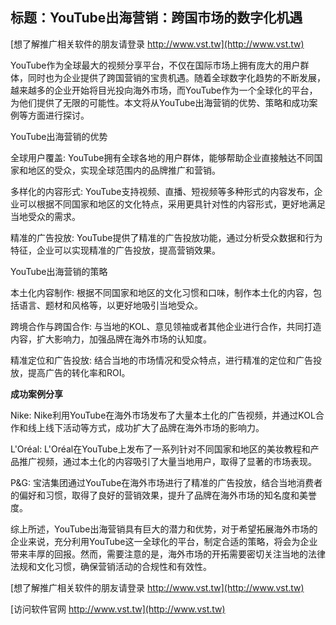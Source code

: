 ## **标题：YouTube出海营销：跨国市场的数字化机遇**

[想了解推广相关软件的朋友请登录 http://www.vst.tw](http://www.vst.tw)

YouTube作为全球最大的视频分享平台，不仅在国际市场上拥有庞大的用户群体，同时也为企业提供了跨国营销的宝贵机遇。随着全球数字化趋势的不断发展，越来越多的企业开始将目光投向海外市场，而YouTube作为一个全球化的平台，为他们提供了无限的可能性。本文将从YouTube出海营销的优势、策略和成功案例等方面进行探讨。

YouTube出海营销的优势

全球用户覆盖: YouTube拥有全球各地的用户群体，能够帮助企业直接触达不同国家和地区的受众，实现全球范围内的品牌推广和营销。

多样化的内容形式: YouTube支持视频、直播、短视频等多种形式的内容发布，企业可以根据不同国家和地区的文化特点，采用更具针对性的内容形式，更好地满足当地受众的需求。

精准的广告投放: YouTube提供了精准的广告投放功能，通过分析受众数据和行为特征，企业可以实现精准的广告投放，提高营销效果。

YouTube出海营销的策略

本土化内容制作: 根据不同国家和地区的文化习惯和口味，制作本土化的内容，包括语言、题材和风格等，以更好地吸引当地受众。

跨境合作与跨国合作: 与当地的KOL、意见领袖或者其他企业进行合作，共同打造内容，扩大影响力，加强品牌在海外市场的认知度。

精准定位和广告投放: 结合当地的市场情况和受众特点，进行精准的定位和广告投放，提高广告的转化率和ROI。

**成功案例分享**

Nike: Nike利用YouTube在海外市场发布了大量本土化的广告视频，并通过KOL合作和线上线下活动等方式，成功扩大了品牌在海外市场的影响力。

L'Oréal: L'Oréal在YouTube上发布了一系列针对不同国家和地区的美妆教程和产品推广视频，通过本土化的内容吸引了大量当地用户，取得了显著的市场表现。

P&G: 宝洁集团通过YouTube在海外市场进行了精准的广告投放，结合当地消费者的偏好和习惯，取得了良好的营销效果，提升了品牌在海外市场的知名度和美誉度。

综上所述，YouTube出海营销具有巨大的潜力和优势，对于希望拓展海外市场的企业来说，充分利用YouTube这一全球化的平台，制定合适的策略，将会为企业带来丰厚的回报。然而，需要注意的是，海外市场的开拓需要密切关注当地的法律法规和文化习惯，确保营销活动的合规性和有效性。

[想了解推广相关软件的朋友请登录 http://www.vst.tw](http://www.vst.tw)


[访问软件官网 http://www.vst.tw](http://www.vst.tw)
